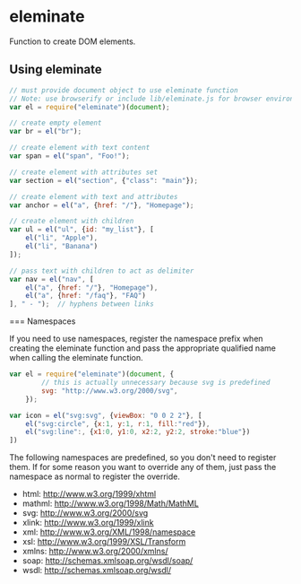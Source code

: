 eleminate
=========
Function to create DOM elements.

Using eleminate
---------------

```js
// must provide document object to use eleminate function
// Note: use browserify or include lib/eleminate.js for browser environment
var el = require("eleminate")(document);

// create empty element
var br = el("br");

// create element with text content
var span = el("span", "Foo!");

// create element with attributes set
var section = el("section", {"class": "main"});

// create element with text and attributes
var anchor = el("a", {href: "/"}, "Homepage");

// create element with children
var ul = el("ul", {id: "my_list"}, [
    el("li", "Apple"),
    el("li", "Banana")
]);

// pass text with children to act as delimiter
var nav = el("nav", [
    el("a", {href: "/"}, "Homepage"),
    el("a", {href: "/faq"}, "FAQ")
], " - ");  // hyphens between links
```

=== Namespaces

If you need to use namespaces, register the namespace prefix when creating the
eleminate function and pass the appropriate qualified name when calling the
eleminate function.

```js
var el = require("eleminate")(document, {
        // this is actually unnecessary because svg is predefined
        svg: "http://www.w3.org/2000/svg",
    });

var icon = el("svg:svg", {viewBox: "0 0 2 2"}, [
    el("svg:circle", {x:1, y:1, r:1, fill:"red"}),
    el("svg:line":, {x1:0, y1:0, x2:2, y2:2, stroke:"blue"})
])
```

The following namespaces are predefined, so you don't need to register them.  If
for some reason you want to override any of them, just pass the namespace as
normal to register the override.

 * html: http://www.w3.org/1999/xhtml
 * mathml: http://www.w3.org/1998/Math/MathML
 * svg: http://www.w3.org/2000/svg
 * xlink: http://www.w3.org/1999/xlink
 * xml: http://www.w3.org/XML/1998/namespace
 * xsl: http://www.w3.org/1999/XSL/Transform
 * xmlns: http://www.w3.org/2000/xmlns/
 * soap: http://schemas.xmlsoap.org/wsdl/soap/
 * wsdl: http://schemas.xmlsoap.org/wsdl/

